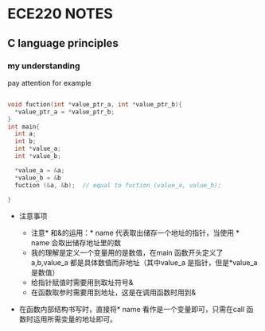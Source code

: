   # ECE220 NOTES

  ## C language principles
  ### my understanding

pay attention
  for example
  ```c
  
  void fuction(int *value_ptr_a, int *value_ptr_b){
    *value_ptr_a = *value_ptr_b;
  }
  int main{
    int a;
    int b;
    int *value_a;
    int *value_b;

    *value_a = &a;
    *value_b = &b
    fuction (&a, &b);  // equal to fuction (value_a, value_b);
    
  }
```
 - 注意事项
   - 注意* 和&的运用：* name 代表取出储存一个地址的指针，当使用 * name 会取出储存地址里的数
   - 我的理解是定义一个变量用的是数值，在main 函数开头定义了a,b,value_a 都是具体数值而非地址（其中value_a 是指针，但是*value_a是数值）
   - 给指针赋值时需要用到取址符号&
   - 在函数取参时需要用到地址，这是在调用函数时用到&

- 在函数内部结构书写时，直接将* name 看作是一个变量即可，只需在call 函数时运用所需变量的地址即可。
 
